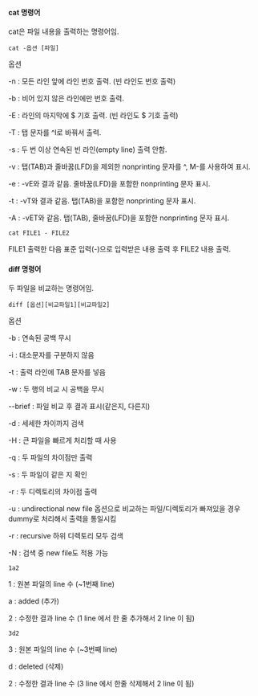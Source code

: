 #### cat 명령어

cat은 파일 내용을 출력하는 명령어임.
```
cat -옵션 [파일]
```
옵션

-n        : 모든 라인 앞에 라인 번호 출력. (빈 라인도 번호 출력)

-b        : 비어 있지 않은 라인에만 번호 출력.

-E        : 라인의 마지막에 $ 기호 출력. (빈 라인도 $ 기호 출력)

-T        : 탭 문자를 ^I로 바꿔서 출력.

-s        : 두 번 이상 연속된 빈 라인(empty line) 출력 안함.

-v        : 탭(TAB)과 줄바꿈(LFD)을 제외한 nonprinting 문자를 ^, M-를 사용하여 표시.

-e        : -vE와 결과 같음. 줄바꿈(LFD)을 포함한 nonprinting 문자 표시.

-t        : -vT와 결과 같음. 탭(TAB)을 포함한 nonprinting 문자 표시.

-A        : -vET와 같음. 탭(TAB), 줄바꿈(LFD)을 포함한 nonprinting 문자 표시.


```
cat FILE1 - FILE2
```
FILE1 출력한 다음 표준 입력(-)으로 입력받은 내용 출력 후 FILE2 내용 출력.

#### diff 명령어

두 파일을 비교하는 명령어임.

```
diff [옵션][비교파일1][비교파일2]
```
옵션

-b  : 연속된 공백 무시

-i   : 대소문자를 구분하지 않음

-t   : 출력 라인에 TAB 문자를 넣음

-w  : 두 행의 비교 시 공백을 무시

--brief : 파일 비교 후 결과 표시(같은지, 다른지)

-d  : 세세한 차이까지 검색

-H  : 큰 파일을 빠르게 처리할 때 사용

-q  : 두 파일의 차이점만 출력

-s   : 두 파일이 같은 지 확인

-r   : 두 디렉토리의 차이점 출력

-u  : undirectional new file 옵션으로 비교하는 파일/디렉토리가 빠져있을 경우 dummy로 처리해서 출력을 통일시킴

-r   : recursive 하위 디렉토리 모두 검색

-N  : 검색 중 new file도 적용 가능

```
1a2
```

1 : 원본 파일의 line 수 (~1번째 line)

a : added (추가)

2 : 수정한 결과 line 수 (1 line 에서 한 줄 추가해서 2 line 이 됨)

```
3d2
```

3 : 원본 파일의 line 수 (~3번째 line)

d : deleted (삭제)

2 : 수정한 결과 line 수 (3 line 에서 한줄 삭제해서 2 line 이 됨)
